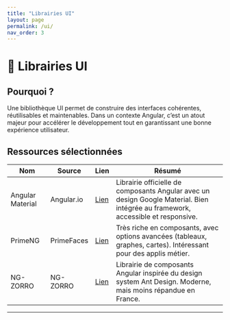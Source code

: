 ```yaml
---
title: "Librairies UI"
layout: page
permalink: /ui/
nav_order: 3
---
```


# <span>🎨</span> Librairies UI

## Pourquoi ?

Une bibliothèque UI permet de construire des interfaces cohérentes, réutilisables et maintenables. Dans un contexte Angular, c’est un atout majeur pour accélérer le développement tout en garantissant une bonne expérience utilisateur.

## Ressources sélectionnées

| Nom | Source | Lien | Résumé |
|-----|--------|------|--------|
| Angular Material | Angular.io | [Lien](https://material.angular.io/) | Librairie officielle de composants Angular avec un design Google Material. Bien intégrée au framework, accessible et responsive. |
| PrimeNG | PrimeFaces | [Lien](https://www.primefaces.org/primeng/) | Très riche en composants, avec options avancées (tableaux, graphes, cartes). Intéressant pour des applis métier. |
| NG-ZORRO | NG-ZORRO | [Lien](https://ng.ant.design/docs/introduce/en) | Librairie de composants Angular inspirée du design system Ant Design. Moderne, mais moins répandue en France. |

---
